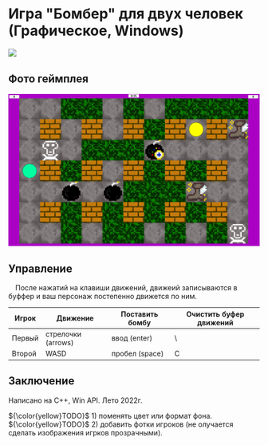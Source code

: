 # Игра "Бомбер" для двух человек (Графическое, Windows)

[<img src="Info/I_Icon.ico" width="160"/>](Info/I_Icon.ico)

## Фото геймплея

[<img src="Info/in_game.jpg" width="600"/>](Info/in_game.jpg)

## Управление
&emsp;После нажатий на клавиши движений, движеий записываются в буффер и ваш персонаж постепенно движется по ним.<br>

|Игрок|Движение|Поставить бомбу|Очистить буфер движений|
|-|-|-|-|
|Первый|стрелочки (arrows)|ввод (enter)|\\ |
|Второй|WASD|пробел (space)|C|

## Заключение

Написано на C++, Win API. Лето 2022г.

 ${\color{yellow}TODO}$ 1) поменять цвет или формат фона.\
 ${\color{yellow}TODO}$ 2) добавить фотки игроков (не олучается сделать изображения игрков прозрачными).